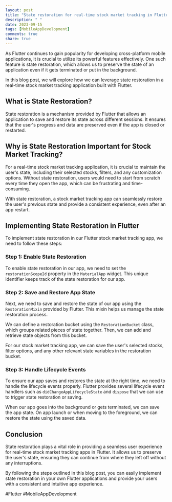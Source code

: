 ```yaml
---
layout: post
title: "State restoration for real-time stock market tracking in Flutter"
description: " "
date: 2023-09-15
tags: [MobileAppDevelopment]
comments: true
share: true
---
```


As Flutter continues to gain popularity for developing cross-platform mobile applications, it is crucial to utilize its powerful features effectively. One such feature is state restoration, which allows us to preserve the state of an application even if it gets terminated or put in the background.

In this blog post, we will explore how we can leverage state restoration in a real-time stock market tracking application built with Flutter.

## What is State Restoration?

State restoration is a mechanism provided by Flutter that allows an application to save and restore its state across different sessions. It ensures that the user's progress and data are preserved even if the app is closed or restarted.

## Why is State Restoration Important for Stock Market Tracking?

For a real-time stock market tracking application, it is crucial to maintain the user's state, including their selected stocks, filters, and any customization options. Without state restoration, users would need to start from scratch every time they open the app, which can be frustrating and time-consuming.

With state restoration, a stock market tracking app can seamlessly restore the user's previous state and provide a consistent experience, even after an app restart.

## Implementing State Restoration in Flutter

To implement state restoration in our Flutter stock market tracking app, we need to follow these steps:

### Step 1: Enable State Restoration

To enable state restoration in our app, we need to set the `restorationScopeId` property in the `MaterialApp` widget. This unique identifier keeps track of the state restoration for our app.

### Step 2: Save and Restore App State

Next, we need to save and restore the state of our app using the `RestorationMixin` provided by Flutter. This mixin helps us manage the state restoration process.

We can define a restoration bucket using the `RestorationBucket` class, which groups related pieces of state together. Then, we can add and retrieve state objects from this bucket.

For our stock market tracking app, we can save the user's selected stocks, filter options, and any other relevant state variables in the restoration bucket.

### Step 3: Handle Lifecycle Events

To ensure our app saves and restores the state at the right time, we need to handle the lifecycle events properly. Flutter provides several lifecycle event handlers such as `didChangeAppLifecycleState` and `dispose` that we can use to trigger state restoration or saving.

When our app goes into the background or gets terminated, we can save the app state. On app launch or when moving to the foreground, we can restore the state using the saved data.

## Conclusion

State restoration plays a vital role in providing a seamless user experience for real-time stock market tracking apps in Flutter. It allows us to preserve the user's state, ensuring they can continue from where they left off without any interruptions.

By following the steps outlined in this blog post, you can easily implement state restoration in your own Flutter applications and provide your users with a consistent and intuitive app experience.

#Flutter #MobileAppDevelopment